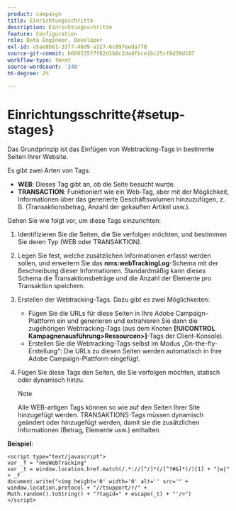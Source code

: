 ```yaml
---
product: campaign
title: Einrichtungsschritte
description: Einrichtungsschritte
feature: Configuration
role: Data Engineer, Developer
exl-id: a5ae0b61-3377-46d9-a327-6c897eeda770
source-git-commit: b666535f7f82d1b8c2da4fbce1bc25cf8d39d187
workflow-type: tm+mt
source-wordcount: '240'
ht-degree: 2%

---
```


# Einrichtungsschritte{#setup-stages}

Das Grundprinzip ist das Einfügen von Webtracking-Tags in bestimmte Seiten Ihrer Website.

Es gibt zwei Arten von Tags:

* **WEB**: Dieses Tag gibt an, ob die Seite besucht wurde.
* **TRANSACTION**: Funktioniert wie ein Web-Tag, aber mit der Möglichkeit, Informationen über das generierte Geschäftsvolumen hinzuzufügen, z. B. (Transaktionsbetrag, Anzahl der gekauften Artikel usw.).

Gehen Sie wie folgt vor, um diese Tags einzurichten:

1. Identifizieren Sie die Seiten, die Sie verfolgen möchten, und bestimmen Sie deren Typ (WEB oder TRANSAKTION).
1. Legen Sie fest, welche zusätzlichen Informationen erfasst werden sollen, und erweitern Sie das **nms:webTrackingLog**-Schema mit der Beschreibung dieser Informationen. Standardmäßig kann dieses Schema die Transaktionsbeträge und die Anzahl der Elemente pro Transaktion speichern.
1. Erstellen der Webtracking-Tags. Dazu gibt es zwei Möglichkeiten:

   * Fügen Sie die URLs für diese Seiten in Ihre Adobe Campaign-Plattform ein und generieren und extrahieren Sie dann die zugehörigen Webtracking-Tags (aus dem Knoten **[!UICONTROL Kampagnenausführung>Ressourcen>]**-Tags der Client-Konsole).
   * Erstellen Sie die Webtracking-Tags selbst im Modus „On-the-fly-Erstellung“: Die URLs zu diesen Seiten werden automatisch in Ihre Adobe Campaign-Plattform eingefügt.

1. Fügen Sie diese Tags den Seiten, die Sie verfolgen möchten, statisch oder dynamisch hinzu.

   >[!NOTE]
   >
   >Alle WEB-artigen Tags können so wie auf den Seiten Ihrer Site hinzugefügt werden. TRANSAKTIONS-Tags müssen dynamisch geändert oder hinzugefügt werden, damit sie die zusätzlichen Informationen (Betrag, Elemente usw.) enthalten.

**Beispiel**:

```
<script type="text/javascript">
var _f = "nmsWebTracking"
var _t = window.location.href.match(/.*://[^/]*(/[^?#&]*)/)[1] + "|w|" + _f
document.write("<img height='0' width='0' alt='' src='" +
window.location.protocol + "//tsupport/r/" +
Math.random().toString() + "?tagid=" + escape(_t) + "'/>")
</script>
```
